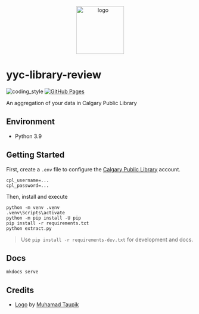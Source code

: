 <div align="center">
    <img src="https://cdn3.iconfinder.com/data/icons/back-to-schools/120/Books_2-512.png" alt="logo" height="128">
</div>

# yyc-library-review

![coding_style](https://img.shields.io/badge/code%20style-black-000000.svg)
[![GitHub Pages](https://github.com/zehengl/yyc-library-review/actions/workflows/gh-deploy.yml/badge.svg)](https://github.com/zehengl/yyc-library-review/actions/workflows/gh-deploy.yml)

An aggregation of your data in Calgary Public Library

## Environment

- Python 3.9

## Getting Started

First, create a `.env` file to configure the [Calgary Public Library][3] account.

    cpl_username=...
    cpl_password=...

Then, install and execute

    python -m venv .venv
    .venv\Scripts\activate
    python -m pip install -U pip
    pip install -r requirements.txt
    python extract.py

> Use `pip install -r requirements-dev.txt` for development and docs.

## Docs

    mkdocs serve

## Credits

- [Logo][1] by [Muhamad Taupik][2]

[1]: https://www.iconfinder.com/icons/9554577/books_education_school_learning_study_book_science_laboratory_chemistry_icon
[2]: https://www.iconfinder.com/moudesain
[3]: https://calgarylibrary.ca
